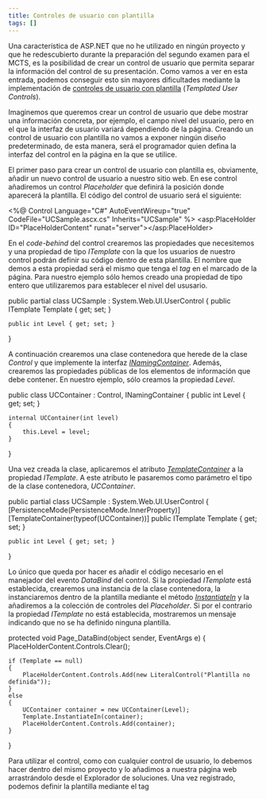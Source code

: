 ```yaml
---
title: Controles de usuario con plantilla
tags: []
---
```

Una característica de ASP.NET que no he utilizado en ningún proyecto y que he redescubierto durante la preparación del segundo examen para el MCTS, es la posibilidad de crear un control de usuario que permita separar la información del control de su presentación. Como vamos a ver en esta entrada, podemos conseguir esto sin mayores dificultades mediante la implementación de [controles de usuario con plantilla](http://msdn.microsoft.com/es-es/library/36574bf6.aspx) (_Templated User Controls_).

Imaginemos que queremos crear un control de usuario que debe mostrar una información concreta, por ejemplo, el campo nivel del usuario, pero en el que la interfaz de usuario variará dependiendo de la página. Creando un control de usuario con plantilla no vamos a exponer ningún diseño predeterminado, de esta manera, será el programador quien defina la interfaz del control en la página en la que se utilice.

El primer paso para crear un control de usuario con plantilla es, obviamente, añadir un nuevo control de usuario a nuestro sitio web. En ese control añadiremos un control _Placeholder_ que definirá la posición donde aparecerá la plantilla. El código del control de usuario será el siguiente:

<%@ Control Language="C#" AutoEventWireup="true" CodeFile="UCSample.ascx.cs" Inherits="UCSample" %> <asp:PlaceHolder ID="PlaceHolderContent" runat="server"></asp:PlaceHolder> </pre>

En el _code-behind_ del control crearemos las propiedades que necesitemos y una propiedad de tipo _ITemplate_ con la que los usuarios de nuestro control podrán definir su código dentro de esta plantilla. El nombre que demos a esta propiedad será el mismo que tenga el _tag_ en el marcado de la página. Para nuestro ejemplo sólo hemos creado una propiedad de tipo entero que utilizaremos para establecer el nivel del ususario.

public partial class UCSample : System.Web.UI.UserControl
{
    public ITemplate Template { get; set; }

    public int Level { get; set; }
}

A continuación crearemos una clase contenedora que herede de la clase _Control_ y que implemente la interfaz [_INamingContainer_](http://msdn.microsoft.com/es-es/library/system.web.ui.inamingcontainer.aspx). Además, crearemos las propiedades públicas de los elementos de información que debe contener. En nuestro ejemplo, sólo creamos la propiedad _Level_.

public class UCContainer : Control, INamingContainer
{
    public int Level { get; set; }

    internal UCContainer(int level)
    {
        this.Level = level;
    }
}

Una vez creada la clase, aplicaremos el atributo [_TemplateContainer_](http://msdn.microsoft.com/es-es/library/system.web.ui.mobilecontrols.templatecontainer(VS.80).aspx) a la propiedad _ITemplate_. A este atributo le pasaremos como parámetro el tipo de la clase contenedora, _UCContainer_.

public partial class UCSample : System.Web.UI.UserControl
{
    \[PersistenceMode(PersistenceMode.InnerProperty)\]
    \[TemplateContainer(typeof(UCContainer))\]
    public ITemplate Template { get; set; }

    public int Level { get; set; }
}

Lo único que queda por hacer es añadir el código necesario en el manejador del evento _DataBind_ del control. Si la propiedad _ITemplate_ está establecida, crearemos una instancia de la clase contenedora, la instanciaremos dentro de la plantilla mediante el método [_InstantiateIn_](http://msdn.microsoft.com/es-es/library/system.web.ui.itemplate.instantiatein.aspx) y la añadiremos a la colección de controles del _Placeholder_. Si por el contrario la propiedad _ITemplate_ no está establecida, mostraremos un mensaje indicando que no se ha definido ninguna plantilla.

protected void Page\_DataBind(object sender, EventArgs e)
{
    PlaceHolderContent.Controls.Clear();

    if (Template == null)
    {
        PlaceHolderContent.Controls.Add(new LiteralControl("Plantilla no definida"));
    }
    else
    {
        UCContainer container = new UCContainer(Level);
        Template.InstantiateIn(container);
        PlaceHolderContent.Controls.Add(container);
    }
}

Para utilizar el control, como con cualquier control de usuario, lo debemos hacer dentro del mismo proyecto y lo añadimos a nuestra página web arrastrándolo desde el Explorador de soluciones. Una vez registrado, podemos definir la plantilla mediante el tag _<Template>_ que se ha definido con la propiedad _ITemplate_. Dentro de la plantilla podemos hacer referencia a la información llamando al objeto _Container_, que es una instancia de la clase _UCContainer_. El siguiente código muestra el código completo del _Web form_ con el control de usuario y la plantilla definida.

<%@ Page Language="C#" AutoEventWireup="true"  CodeFile="Default.aspx.cs" Inherits="\_Default" %>
<%@ Register src="UCSample.ascx" tagname="UCSample" tagprefix="uc1" %>
<html>
<head runat="server">
    <title>TemplatedUserControl Sample</title>
</head>
<body>
    <form id="form1" runat="server">
        <uc1:UCSample ID="UCSample1" runat="server">
            <Template>
                Nivel de Usuario: <%#Container.Level %> puntos
            </Template>
        </uc1:UCSample>
    </form>
</body>
</html>



Como hemos podido ver, los controles de usuario con plantilla incrementan la flexibilidad, manteniendo la encapsulación y la reutilización que ya proporcionan los controles de usuario.


